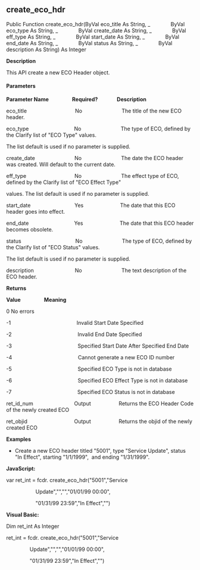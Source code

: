 create_eco_hdr
----------------

Public Function create_eco_hdr(ByVal eco_title As String, _
             ByVal eco_type As String, _
             ByVal create_date As String, _
             ByVal eff_type As String, _
             ByVal start_date As String, _
             ByVal end_date As String, _
             ByVal status As String, _
             ByVal description As String) As Integer

**Description**

This API create a new ECO Header object.

#### Parameters
**Parameter Name**                **Required?**             **Description**

eco_title                                 No                           The title of the new ECO header.

eco_type                               No                           The type of ECO, defined by the Clarify list of "ECO Type" values.

The list default is used if no parameter is supplied.

create_date                           No                           The date the ECO header was created. Will default to the current date.

eff_type                                 No                           The effect type of ECO, defined by the Clarify list of "ECO Effect Type"

values. The list default is used if no parameter is supplied.

start_date                              Yes                         The date that this ECO header goes into effect.

end_date                               Yes                         The date that this ECO header becomes obsolete.

status                                     No                           The type of ECO, defined by the Clarify list of "ECO Status" values.

The list default is used if no parameter is supplied.

description                            No                           The text description of the ECO header.

**Returns**

**Value**                **Meaning**

0 No errors

-1                                             Invalid Start Date Specified

-2                                             Invalid End Date Specified

-3                                             Specified Start Date After Specified End Date

-4                                             Cannot generate a new ECO ID number

-5                                             Specified ECO Type is not in database

-6                                             Specified ECO Effect Type is not in database

-7                                             Specified ECO Status is not in database

ret_id_num                            Output                   Returns the ECO Header Code of the newly created ECO

ret_objid                                Output                   Returns the objid of the newly created ECO

**Examples**

*  Create a new ECO header titled "5001", type "Service Update", status "In Effect", starting "1/1/1999",  and ending "1/31/1999".

**JavaScript:**

var ret_int = fcdr. create_eco_hdr("5001","Service

                    Update","","","01/01/99 00:00",

                    "01/31/99 23:59","In Effect","")

**Visual Basic:**

Dim ret_int As Integer

ret_int = fcdr. create_eco_hdr("5001","Service

                Update","","","01/01/99 00:00",

                "01/31/99 23:59","In Effect","")
